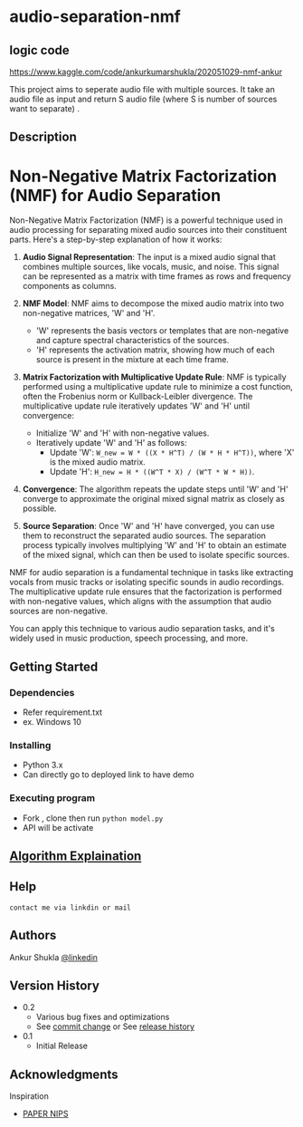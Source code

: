 # audio-separation-nmf
## logic code <br>
https://www.kaggle.com/code/ankurkumarshukla/202051029-nmf-ankur

This project aims to seperate audio file with multiple sources. It take an audio file as input and return S audio file (where S is number of sources want to separate) .

## Description

# Non-Negative Matrix Factorization (NMF) for Audio Separation

Non-Negative Matrix Factorization (NMF) is a powerful technique used in audio processing for separating mixed audio sources into their constituent parts. Here's a step-by-step explanation of how it works:

1. **Audio Signal Representation**: The input is a mixed audio signal that combines multiple sources, like vocals, music, and noise. This signal can be represented as a matrix with time frames as rows and frequency components as columns.

2. **NMF Model**: NMF aims to decompose the mixed audio matrix into two non-negative matrices, 'W' and 'H'. 
   - 'W' represents the basis vectors or templates that are non-negative and capture spectral characteristics of the sources.
   - 'H' represents the activation matrix, showing how much of each source is present in the mixture at each time frame.

3. **Matrix Factorization with Multiplicative Update Rule**: NMF is typically performed using a multiplicative update rule to minimize a cost function, often the Frobenius norm or Kullback-Leibler divergence. The multiplicative update rule iteratively updates 'W' and 'H' until convergence:
   - Initialize 'W' and 'H' with non-negative values.
   - Iteratively update 'W' and 'H' as follows:
     - Update 'W': `W_new = W * ((X * H^T) / (W * H * H^T))`, where 'X' is the mixed audio matrix.
     - Update 'H': `H_new = H * ((W^T * X) / (W^T * W * H))`.

4. **Convergence**: The algorithm repeats the update steps until 'W' and 'H' converge to approximate the original mixed signal matrix as closely as possible.

5. **Source Separation**: Once 'W' and 'H' have converged, you can use them to reconstruct the separated audio sources. The separation process typically involves multiplying 'W' and 'H' to obtain an estimate of the mixed signal, which can then be used to isolate specific sources.

NMF for audio separation is a fundamental technique in tasks like extracting vocals from music tracks or isolating specific sounds in audio recordings. The multiplicative update rule ensures that the factorization is performed with non-negative values, which aligns with the assumption that audio sources are non-negative.

You can apply this technique to various audio separation tasks, and it's widely used in music production, speech processing, and more.


## Getting Started

### Dependencies

* Refer requirement.txt
* ex. Windows 10

### Installing


* Python 3.x
* Can  directly go to deployed link to have demo
### Executing program

* Fork , clone then run `python model.py`
* API will be activate

## [Algorithm Explaination](https://youtu.be/v_Sf2OXQq2w?si=yY1dMmbR1ePFLyNz)


## Help


```
contact me via linkdin or mail
```

## Authors

Ankur Shukla
[@linkedin](https://www.linkedin.com/in/ankur-shukla-iiitv/)



## Version History

* 0.2
    * Various bug fixes and optimizations
    * See [commit change]() or See [release history]()
* 0.1
    * Initial Release

## Acknowledgments

Inspiration
* [PAPER NIPS](https://papers.nips.cc/paper_files/paper/2000/hash/f9d1152547c0bde01830b7e8bd60024c-Abstract.html)
